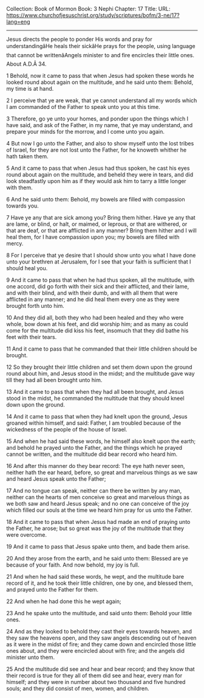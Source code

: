Collection: Book of Mormon
Book: 3 Nephi
Chapter: 17
Title: 
URL: https://www.churchofjesuschrist.org/study/scriptures/bofm/3-ne/17?lang=eng

---

Jesus directs the people to ponder His words and pray for understandingâHe heals their sickâHe prays for the people, using language that cannot be writtenâAngels minister to and fire encircles their little ones. About A.D.Â 34.

1 Behold, now it came to pass that when Jesus had spoken these words he looked round about again on the multitude, and he said unto them: Behold, my time is at hand.

2 I perceive that ye are weak, that ye cannot understand all my words which I am commanded of the Father to speak unto you at this time.

3 Therefore, go ye unto your homes, and ponder upon the things which I have said, and ask of the Father, in my name, that ye may understand, and prepare your minds for the morrow, and I come unto you again.

4 But now I go unto the Father, and also to show myself unto the lost tribes of Israel, for they are not lost unto the Father, for he knoweth whither he hath taken them.

5 And it came to pass that when Jesus had thus spoken, he cast his eyes round about again on the multitude, and beheld they were in tears, and did look steadfastly upon him as if they would ask him to tarry a little longer with them.

6 And he said unto them: Behold, my bowels are filled with compassion towards you.

7 Have ye any that are sick among you? Bring them hither. Have ye any that are lame, or blind, or halt, or maimed, or leprous, or that are withered, or that are deaf, or that are afflicted in any manner? Bring them hither and I will heal them, for I have compassion upon you; my bowels are filled with mercy.

8 For I perceive that ye desire that I should show unto you what I have done unto your brethren at Jerusalem, for I see that your faith is sufficient that I should heal you.

9 And it came to pass that when he had thus spoken, all the multitude, with one accord, did go forth with their sick and their afflicted, and their lame, and with their blind, and with their dumb, and with all them that were afflicted in any manner; and he did heal them every one as they were brought forth unto him.

10 And they did all, both they who had been healed and they who were whole, bow down at his feet, and did worship him; and as many as could come for the multitude did kiss his feet, insomuch that they did bathe his feet with their tears.

11 And it came to pass that he commanded that their little children should be brought.

12 So they brought their little children and set them down upon the ground round about him, and Jesus stood in the midst; and the multitude gave way till they had all been brought unto him.

13 And it came to pass that when they had all been brought, and Jesus stood in the midst, he commanded the multitude that they should kneel down upon the ground.

14 And it came to pass that when they had knelt upon the ground, Jesus groaned within himself, and said: Father, I am troubled because of the wickedness of the people of the house of Israel.

15 And when he had said these words, he himself also knelt upon the earth; and behold he prayed unto the Father, and the things which he prayed cannot be written, and the multitude did bear record who heard him.

16 And after this manner do they bear record: The eye hath never seen, neither hath the ear heard, before, so great and marvelous things as we saw and heard Jesus speak unto the Father;

17 And no tongue can speak, neither can there be written by any man, neither can the hearts of men conceive so great and marvelous things as we both saw and heard Jesus speak; and no one can conceive of the joy which filled our souls at the time we heard him pray for us unto the Father.

18 And it came to pass that when Jesus had made an end of praying unto the Father, he arose; but so great was the joy of the multitude that they were overcome.

19 And it came to pass that Jesus spake unto them, and bade them arise.

20 And they arose from the earth, and he said unto them: Blessed are ye because of your faith. And now behold, my joy is full.

21 And when he had said these words, he wept, and the multitude bare record of it, and he took their little children, one by one, and blessed them, and prayed unto the Father for them.

22 And when he had done this he wept again;

23 And he spake unto the multitude, and said unto them: Behold your little ones.

24 And as they looked to behold they cast their eyes towards heaven, and they saw the heavens open, and they saw angels descending out of heaven as it were in the midst of fire; and they came down and encircled those little ones about, and they were encircled about with fire; and the angels did minister unto them.

25 And the multitude did see and hear and bear record; and they know that their record is true for they all of them did see and hear, every man for himself; and they were in number about two thousand and five hundred souls; and they did consist of men, women, and children.
